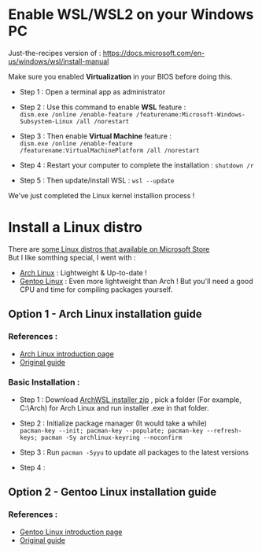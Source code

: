 # Enable WSL/WSL2 on your Windows PC
Just-the-recipes version of : https://docs.microsoft.com/en-us/windows/wsl/install-manual

Make sure you enabled **Virtualization** in your BIOS before doing this.  

- Step 1 : Open a terminal app as administrator  

- Step 2 : Use this command to enable **WSL** feature :  
  ```dism.exe /online /enable-feature /featurename:Microsoft-Windows-Subsystem-Linux /all /norestart```
  
- Step 3 : Then enable **Virtual Machine** feature :  
  ```dism.exe /online /enable-feature /featurename:VirtualMachinePlatform /all /norestart```
  
- Step 4 : Restart your computer to complete the installation : ```shutdown /r```   

- Step 5 : Then update/install WSL : ```wsl --update```   

We've just completed the Linux kernel installion process !  

# Install a Linux distro  
There are [some Linux distros that available on Microsoft Store](https://docs.microsoft.com/en-us/windows/wsl/install-manual#step-6---install-your-linux-distribution-of-choice)  
But I like somthing special, I went with :   
- [Arch Linux](https://github.com/xhuy0404/tech-tips/edit/main/Windows%20Subsystem%20for%20Linux.md#option-1---arch-linux-installation-guide) : Lightweight & Up-to-date !   
- [Gentoo Linux](https://github.com/xhuy0404/tech-tips/edit/main/Windows%20Subsystem%20for%20Linux.md#option-2---gentoo-linux-installation-guide) : Even more lightweight than Arch ! But you'll need a good CPU and time for compiling packages yourself.

  
## Option 1 - Arch Linux installation guide  
### References :  
- [Arch Linux introduction page](https://wiki.archlinux.org/title/Arch_Linux)  
- [Original guide](https://gist.github.com/ld100/3376435a4bb62ca0906b0cff9de4f94b)  

### Basic Installation :  
- Step 1 : Download [ArchWSL installer zip](https://github.com/yuk7/ArchWSL/releases/latest) , pick a folder (For example, C:\Arch) for Arch Linux and run installer .exe in that folder.  
  
- Step 2 : Initialize package manager (It would take a while)  
  ```pacman-key --init; pacman-key --populate; pacman-key --refresh-keys; pacman -Sy archlinux-keyring --noconfirm```  
  
- Step 3 : Run ```pacman -Syyu``` to update all packages to the latest versions  

- Step 4 : 
## Option 2 - Gentoo Linux installation guide  
### References :  
- [Gentoo Linux introduction page](https://wiki.gentoo.org/wiki/Handbook:AMD64/Installation/About#Welcome)  
- [Original guide](https://wiki.gentoo.org/wiki/Gentoo_in_WSL)
